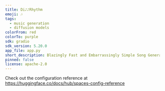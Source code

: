 ```yaml
---
title: Di♪♪Rhythm
emoji: 🎶
tags:
  - music generation
  - diffusion models
colorFrom: red
colorTo: purple
sdk: gradio
sdk_version: 5.20.0
app_file: app.py
short_description: Blazingly Fast and Embarrassingly Simple Song Generation
pinned: false
license: apache-2.0
---
```


Check out the configuration reference at https://huggingface.co/docs/hub/spaces-config-reference
